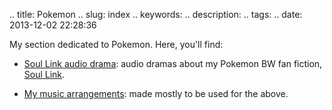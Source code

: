 .. title: Pokemon
.. slug: index
.. keywords: 
.. description: 
.. tags: 
.. date: 2013-12-02 22:28:36

My section dedicated to Pokemon. Here, you'll find:

* [Soul Link audio drama](/en/pokemon/sl/drama): audio dramas about my Pokemon BW fan fiction, [Soul Link][ffpsl].

* [My music arrangements](/en/pokemon/music): made mostly to be used for the above.

[ffpsl]: http://www.fanfiction.net/s/8853146/1/Soul-Link
